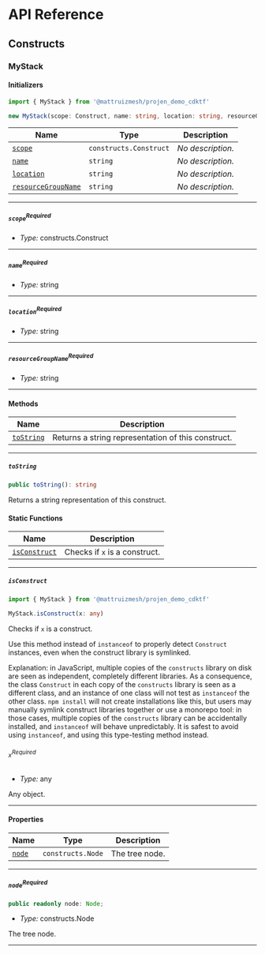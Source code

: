 # API Reference <a name="API Reference" id="api-reference"></a>

## Constructs <a name="Constructs" id="Constructs"></a>

### MyStack <a name="MyStack" id="@mattruizmesh/projen_demo_cdktf.MyStack"></a>

#### Initializers <a name="Initializers" id="@mattruizmesh/projen_demo_cdktf.MyStack.Initializer"></a>

```typescript
import { MyStack } from '@mattruizmesh/projen_demo_cdktf'

new MyStack(scope: Construct, name: string, location: string, resourceGroupName: string)
```

| **Name** | **Type** | **Description** |
| --- | --- | --- |
| <code><a href="#@mattruizmesh/projen_demo_cdktf.MyStack.Initializer.parameter.scope">scope</a></code> | <code>constructs.Construct</code> | *No description.* |
| <code><a href="#@mattruizmesh/projen_demo_cdktf.MyStack.Initializer.parameter.name">name</a></code> | <code>string</code> | *No description.* |
| <code><a href="#@mattruizmesh/projen_demo_cdktf.MyStack.Initializer.parameter.location">location</a></code> | <code>string</code> | *No description.* |
| <code><a href="#@mattruizmesh/projen_demo_cdktf.MyStack.Initializer.parameter.resourceGroupName">resourceGroupName</a></code> | <code>string</code> | *No description.* |

---

##### `scope`<sup>Required</sup> <a name="scope" id="@mattruizmesh/projen_demo_cdktf.MyStack.Initializer.parameter.scope"></a>

- *Type:* constructs.Construct

---

##### `name`<sup>Required</sup> <a name="name" id="@mattruizmesh/projen_demo_cdktf.MyStack.Initializer.parameter.name"></a>

- *Type:* string

---

##### `location`<sup>Required</sup> <a name="location" id="@mattruizmesh/projen_demo_cdktf.MyStack.Initializer.parameter.location"></a>

- *Type:* string

---

##### `resourceGroupName`<sup>Required</sup> <a name="resourceGroupName" id="@mattruizmesh/projen_demo_cdktf.MyStack.Initializer.parameter.resourceGroupName"></a>

- *Type:* string

---

#### Methods <a name="Methods" id="Methods"></a>

| **Name** | **Description** |
| --- | --- |
| <code><a href="#@mattruizmesh/projen_demo_cdktf.MyStack.toString">toString</a></code> | Returns a string representation of this construct. |

---

##### `toString` <a name="toString" id="@mattruizmesh/projen_demo_cdktf.MyStack.toString"></a>

```typescript
public toString(): string
```

Returns a string representation of this construct.

#### Static Functions <a name="Static Functions" id="Static Functions"></a>

| **Name** | **Description** |
| --- | --- |
| <code><a href="#@mattruizmesh/projen_demo_cdktf.MyStack.isConstruct">isConstruct</a></code> | Checks if `x` is a construct. |

---

##### `isConstruct` <a name="isConstruct" id="@mattruizmesh/projen_demo_cdktf.MyStack.isConstruct"></a>

```typescript
import { MyStack } from '@mattruizmesh/projen_demo_cdktf'

MyStack.isConstruct(x: any)
```

Checks if `x` is a construct.

Use this method instead of `instanceof` to properly detect `Construct`
instances, even when the construct library is symlinked.

Explanation: in JavaScript, multiple copies of the `constructs` library on
disk are seen as independent, completely different libraries. As a
consequence, the class `Construct` in each copy of the `constructs` library
is seen as a different class, and an instance of one class will not test as
`instanceof` the other class. `npm install` will not create installations
like this, but users may manually symlink construct libraries together or
use a monorepo tool: in those cases, multiple copies of the `constructs`
library can be accidentally installed, and `instanceof` will behave
unpredictably. It is safest to avoid using `instanceof`, and using
this type-testing method instead.

###### `x`<sup>Required</sup> <a name="x" id="@mattruizmesh/projen_demo_cdktf.MyStack.isConstruct.parameter.x"></a>

- *Type:* any

Any object.

---

#### Properties <a name="Properties" id="Properties"></a>

| **Name** | **Type** | **Description** |
| --- | --- | --- |
| <code><a href="#@mattruizmesh/projen_demo_cdktf.MyStack.property.node">node</a></code> | <code>constructs.Node</code> | The tree node. |

---

##### `node`<sup>Required</sup> <a name="node" id="@mattruizmesh/projen_demo_cdktf.MyStack.property.node"></a>

```typescript
public readonly node: Node;
```

- *Type:* constructs.Node

The tree node.

---





